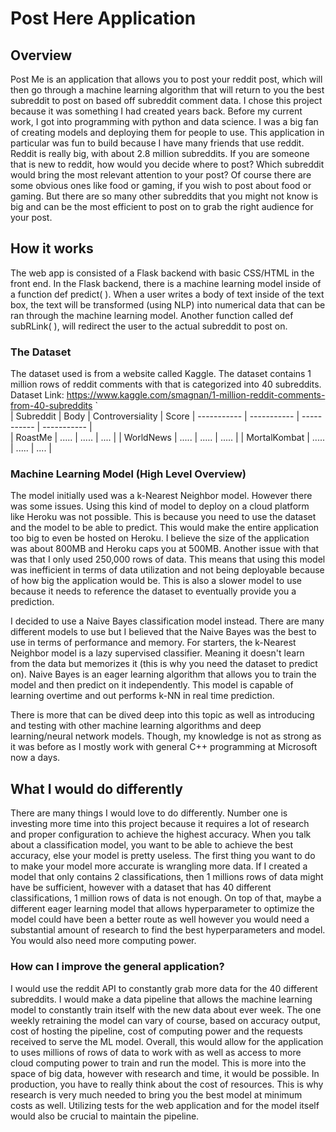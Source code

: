 # Post Here Application

## Overview

Post Me is an application that allows you to post your reddit post, which will then go through a machine learning algorithm that will return to you the best subreddit to post on based off subreddit comment data.
I chose this project because it was something I had created years back. Before my current work, I got into programming with python and data science. I was a big fan of creating models and deploying them for people to use. This application in particular was fun to build because I have many friends that use reddit. Reddit is really big, with about 2.8 million subreddits. If you are someone that is new to reddit, how would you decide where to post? Which subreddit would bring the most relevant attention to your post? Of course there are some obvious ones like food or gaming, if you wish to post about food or gaming. But there are so many other subreddits that you might not know is big and can be the most efficient to post on to grab the right audience for your post. 


## How it works

The web app is consisted of a Flask backend with basic CSS/HTML in the front end. In the Flask backend, there is  a machine learning model inside of a function def predict( ). When a user writes a body of text inside of the text box, the text will be transformed (using NLP) into numerical data that can be ran through the machine learning model. Another function called def subRLink( ), will redirect the user to the actual subreddit to post on.

### The Dataset
The dataset used is from a website called Kaggle. The dataset contains 1 million rows of reddit comments with that is categorized into 40 subreddits. 
Dataset Link: https://www.kaggle.com/smagnan/1-million-reddit-comments-from-40-subreddits
`  
| Subreddit | Body |  Controversiality | Score
| ----------- | ----------- | ----------- | ----------- |  
| RoastMe | ..... |   ..... | .... |
| WorldNews | ..... |   ..... | ..... |
| MortalKombat | ..... |   ..... | .... |


### Machine Learning Model (High Level Overview)

The model initially used was a k-Nearest Neighbor model.  However there was some issues. Using this kind of model to deploy on a cloud platform like Heroku was not possible. This is because you need to use the dataset and the model to be able to predict. This would make the entire application too big to even be hosted on Heroku. I believe the size of the application was about 800MB and Heroku caps you at 500MB. Another issue with that was that I only used 250,000 rows of data. This means that using this model was inefficient in terms of data utilization and not being deployable because of how big the application would be. This is also a slower model to use because it needs to reference the dataset to eventually provide you a prediction.

I decided to use a Naive Bayes classification model instead. There are many different models to use but I believed that the Naive Bayes was the best to use in terms of performance and memory. For starters, the k-Nearest Neighbor model is a lazy supervised classifier. Meaning it doesn't learn from the data but memorizes it (this is why you need the dataset to predict on). Naive Bayes is an eager learning algorithm that allows you to train the model and then predict on it independently. This model is capable of learning overtime and out performs k-NN in real time prediction. 

There is more that can be dived deep into this topic as well as introducing and testing with other machine learning algorithms and deep learning/neural network models. Though, my knowledge is not as strong as it was before as I mostly work with general C++ programming at Microsoft now a days.

## What I would do differently
There are many things I would love to do differently. Number one is investing more time into this project because it requires a lot of research and proper configuration to achieve the highest accuracy. When you talk about a classification model, you want to be able to achieve the best accuracy, else your model is pretty useless. The first thing you want to do to make your model more accurate is wrangling more data. If I created a model that only contains 2 classifications, then 1 millions rows of data might have be sufficient, however with a dataset that has 40 different classifications, 1 million rows of data is not enough. On top of that, maybe a different eager learning model that allows hyperparameter to optimize the model could have been a better route as well however you would need a substantial amount of research to find the best hyperparameters and model. You would also need more computing power. 

###  How can I improve the general application?
I would use the reddit API to constantly grab more data for the 40 different subreddits. I would make a data pipeline that allows the machine learning model to constantly train itself with the new data about ever week. The one weekly retraining the model can vary of course, based on accuracy output, cost of hosting the pipeline, cost of computing power and the requests received to serve the ML model. Overall, this would allow for the application to uses millions of rows of data to work with as well as access to more cloud computing power to train and run the model. This is more into the space of big data, however with research and time, it would be possible.
In production, you have to really think about the cost of resources. This is why research is very much needed to bring you the best model at minimum costs as well. Utilizing tests for the web application and for the model itself would also be crucial to maintain the pipeline.
